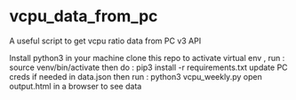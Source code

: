 # vcpu_data_from_pc
A useful script to get vcpu ratio data from PC v3 API

Install python3 in your machine
clone this repo
to activate virtual env , run : source venv/bin/activate
then do : pip3 install -r requirements.txt
update PC creds if needed in data.json
then run : python3 vcpu_weekly.py
open output.html in a browser to see data
